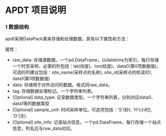 # APDT 项目说明

### 1 数据结构

apdt采用DataPack类来存储和处理数据，其有以下属性和方法：

属性：
    
- raw_data: 存储源数据。一个pd.DataFrame，以datetime为索引，每行存储一个时空采样。必需的列包括：lat(纬度)、lon(经度)、data0(第0项数据值)。可选的列建议包括：site_name(采样点的名称), site_id(采样点的机读ID), data1(第1项数据值)
- data: 存储用于对外访问的数据。格式同raw_data。
- tag: 存储数据处理标记。一个字符串列表。
- [Optional] data_type: 记录数据类型。一个字符串列表，分别对应data0、data1等的数据类型
- [Optional] sample_unit: 时间采样单位。可选项包括：'S'(秒), 'H'(小时), 'D'(天).
- [Optional] site_info: 记录站点信息。一个pd.DataFrame，每行存储一个站点信息，列名应与raw_data对应。
